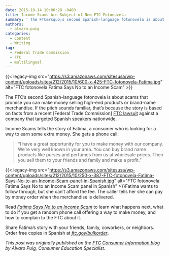 ```yaml
---
date: 2015-10-14 10:00:28 -0400
title: Income Scams Are Subject of New FTC Fotonovela
summary: ' The FTC&rsquo;s second Spanish-language fotonovela is about scams that promise you can make money selling high-end products or brand-name merchandise. If the pitch sounds familiar, that&rsquo;s because the story is based on facts from a recent [Federal Trade Commission] FTC lawsuit against a'
authors:
  - alvaro-puig
categories:
  - Content
  - Writing
tag:
  - Federal Trade Commission
  - FTC
  - multilingual
---
```


{{< legacy-img src="https://s3.amazonaws.com/sitesusa/wp-content/uploads/sites/212/2015/10/600-x-425-FTC-fotonovela-Fatima.jpg" alt="FTC fotonovela Fatima Says No to an Income Scam" >}}

The FTC’s second Spanish-language fotonovela is about scams that promise you can make money selling high-end products or brand-name merchandise. If the pitch sounds familiar, that’s because the story is based on facts from a recent [Federal Trade Commission] [FTC lawsuit](http://www.consumer.ftc.gov/blog/work-home-opportunity-thats-not-so-golden) against a company that targeted Spanish speakers nationwide.

Income Scams tells the story of Fatima, a consumer who is looking for a way to earn some extra money. She gets a phone call:

> “I have a great opportunity for you to make money with our company. We’re very well known in your area. You can buy brand name products like purses and perfumes from us at wholesale prices. Then you sell them to your friends and family and make a profit.”

{{< legacy-img src="https://s3.amazonaws.com/sitesusa/wp-content/uploads/sites/212/2015/10/250-x-387-FTC-fotonovela-Fatima-Says-No-to-an-Income-Scam-panel-in-Spanish.jpg" alt="FTC fotonovela Fatima Says No to an Income Scam panel in Spanish" >}}Fatima wants to follow through, but she can’t afford the fee. The caller tells her she can pay by money order when the merchandise is delivered.

Read _[Fatima Says No to an Income Scam](http://www.consumidor.ftc.gov/articulos/spdf-0197-estafa-de-ingresos.pdf)_ to learn what happens next, what to do if you get a random phone call offering a way to make money, and how to complain to the FTC about it.

Share Fatima’s story with your friends, family, coworkers, or neighbors. Order free copies in Spanish at _[ftc.gov/bulkorder](https://bulkorder.ftc.gov/)_.

_This post was originally published on the [FTC Consumer Information blog](http://www.consumer.ftc.gov/blog/) by Alvaro Puig, Consumer Education Specialist._